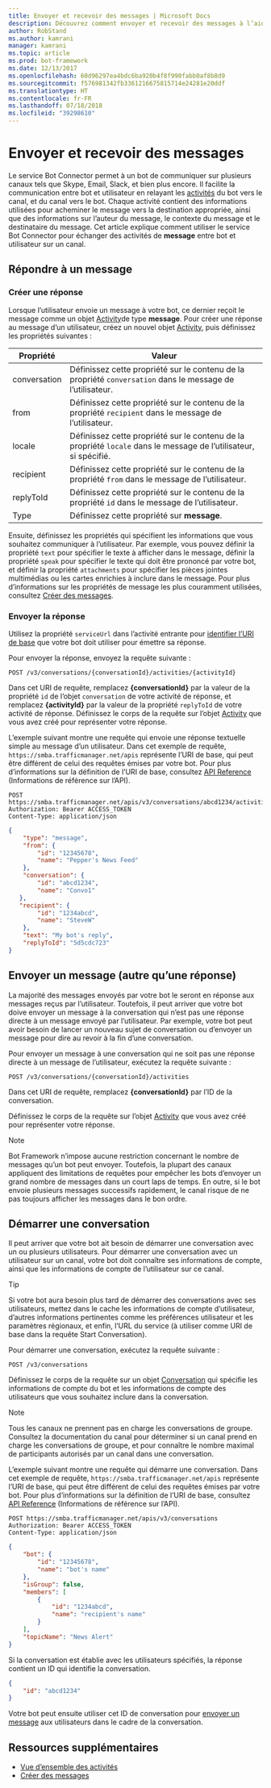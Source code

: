 ```yaml
---
title: Envoyer et recevoir des messages | Microsoft Docs
description: Découvrez comment envoyer et recevoir des messages à l’aide du service Bot Connector.
author: RobStand
ms.author: kamrani
manager: kamrani
ms.topic: article
ms.prod: bot-framework
ms.date: 12/13/2017
ms.openlocfilehash: 60d96297ea4bdc6ba920b4f8f990fabb0af8b8d9
ms.sourcegitcommit: f576981342fb3361216675815714e24281e20ddf
ms.translationtype: HT
ms.contentlocale: fr-FR
ms.lasthandoff: 07/18/2018
ms.locfileid: "39298610"
---
```

# <a name="send-and-receive-messages"></a>Envoyer et recevoir des messages

Le service Bot Connector permet à un bot de communiquer sur plusieurs canaux tels que Skype, Email, Slack, et bien plus encore. Il facilite la communication entre bot et utilisateur en relayant les [activités](bot-framework-rest-connector-activities.md) du bot vers le canal, et du canal vers le bot. Chaque activité contient des informations utilisées pour acheminer le message vers la destination appropriée, ainsi que des informations sur l’auteur du message, le contexte du message et le destinataire du message. Cet article explique comment utiliser le service Bot Connector pour échanger des activités de **message** entre bot et utilisateur sur un canal. 

## <a id="create-reply"></a> Répondre à un message

### <a name="create-a-reply"></a>Créer une réponse 

Lorsque l’utilisateur envoie un message à votre bot, ce dernier reçoit le message comme un objet [Activity][Activity]de type **message**. Pour créer une réponse au message d’un utilisateur, créez un nouvel objet [Activity][Activity], puis définissez les propriétés suivantes :

| Propriété | Valeur |
|----|----|
| conversation | Définissez cette propriété sur le contenu de la propriété `conversation` dans le message de l’utilisateur. |
| from | Définissez cette propriété sur le contenu de la propriété `recipient` dans le message de l’utilisateur. |
| locale | Définissez cette propriété sur le contenu de la propriété `locale` dans le message de l’utilisateur, si spécifié. |
| recipient | Définissez cette propriété sur le contenu de la propriété `from` dans le message de l’utilisateur. |
| replyToId | Définissez cette propriété sur le contenu de la propriété `id` dans le message de l’utilisateur. |
| Type | Définissez cette propriété sur **message**. |

Ensuite, définissez les propriétés qui spécifient les informations que vous souhaitez communiquer à l’utilisateur. Par exemple, vous pouvez définir la propriété `text` pour spécifier le texte à afficher dans le message, définir la propriété `speak` pour spécifier le texte qui doit être prononcé par votre bot, et définir la propriété `attachments` pour spécifier les pièces jointes multimédias ou les cartes enrichies à inclure dans le message. Pour plus d’informations sur les propriétés de message les plus couramment utilisées, consultez [Créer des messages](bot-framework-rest-connector-create-messages.md).

### <a name="send-the-reply"></a>Envoyer la réponse

Utilisez la propriété `serviceUrl` dans l’activité entrante pour [identifier l’URI de base](bot-framework-rest-connector-api-reference.md#base-uri) que votre bot doit utiliser pour émettre sa réponse. 

Pour envoyer la réponse, envoyez la requête suivante : 

```http
POST /v3/conversations/{conversationId}/activities/{activityId}
```

Dans cet URI de requête, remplacez **{conversationId}** par la valeur de la propriété `id` de l’objet `conversation` de votre activité de réponse, et remplacez **{activityId}** par la valeur de la propriété `replyToId` de votre activité de réponse. Définissez le corps de la requête sur l’objet [Activity][Activity] que vous avez créé pour représenter votre réponse.

L’exemple suivant montre une requête qui envoie une réponse textuelle simple au message d’un utilisateur. Dans cet exemple de requête, `https://smba.trafficmanager.net/apis` représente l’URI de base, qui peut être différent de celui des requêtes émises par votre bot. Pour plus d’informations sur la définition de l’URI de base, consultez [API Reference](bot-framework-rest-connector-api-reference.md#base-uri) (Informations de référence sur l’API).

```http
POST https://smba.trafficmanager.net/apis/v3/conversations/abcd1234/activities/5d5cdc723 
Authorization: Bearer ACCESS_TOKEN 
Content-Type: application/json 
```

```json
{
    "type": "message",
    "from": {
        "id": "12345678",
        "name": "Pepper's News Feed"
    },
    "conversation": {
        "id": "abcd1234",
        "name": "Convo1"
   },
   "recipient": {
        "id": "1234abcd",
        "name": "SteveW"
    },
    "text": "My bot's reply",
    "replyToId": "5d5cdc723"
}
```

## <a id="send-message"></a> Envoyer un message (autre qu’une réponse)

La majorité des messages envoyés par votre bot le seront en réponse aux messages reçus par l’utilisateur. Toutefois, il peut arriver que votre bot doive envoyer un message à la conversation qui n’est pas une réponse directe à un message envoyé par l’utilisateur. Par exemple, votre bot peut avoir besoin de lancer un nouveau sujet de conversation ou d’envoyer un message pour dire au revoir à la fin d’une conversation. 

Pour envoyer un message à une conversation qui ne soit pas une réponse directe à un message de l’utilisateur, exécutez la requête suivante : 

```http
POST /v3/conversations/{conversationId}/activities
```

Dans cet URI de requête, remplacez **{conversationId}** par l’ID de la conversation. 
    
Définissez le corps de la requête sur l’objet [Activity][Activity] que vous avez créé pour représenter votre réponse.

> [!NOTE]
> Bot Framework n’impose aucune restriction concernant le nombre de messages qu’un bot peut envoyer. Toutefois, la plupart des canaux appliquent des limitations de requêtes pour empêcher les bots d’envoyer un grand nombre de messages dans un court laps de temps. En outre, si le bot envoie plusieurs messages successifs rapidement, le canal risque de ne pas toujours afficher les messages dans le bon ordre.

## <a name="start-a-conversation"></a>Démarrer une conversation

Il peut arriver que votre bot ait besoin de démarrer une conversation avec un ou plusieurs utilisateurs. Pour démarrer une conversation avec un utilisateur sur un canal, votre bot doit connaître ses informations de compte, ainsi que les informations de compte de l’utilisateur sur ce canal. 

> [!TIP]
> Si votre bot aura besoin plus tard de démarrer des conversations avec ses utilisateurs, mettez dans le cache les informations de compte d’utilisateur, d’autres informations pertinentes comme les préférences utilisateur et les paramètres régionaux, et enfin, l’URL du service (à utiliser comme URI de base dans la requête Start Conversation). 

Pour démarrer une conversation, exécutez la requête suivante : 

```http
POST /v3/conversations
```

Définissez le corps de la requête sur un objet [Conversation][Conversation] qui spécifie les informations de compte du bot et les informations de compte des utilisateurs que vous souhaitez inclure dans la conversation.

> [!NOTE]
> Tous les canaux ne prennent pas en charge les conversations de groupe. Consultez la documentation du canal pour déterminer si un canal prend en charge les conversations de groupe, et pour connaître le nombre maximal de participants autorisés par un canal dans une conversation.

L’exemple suivant montre une requête qui démarre une conversation. Dans cet exemple de requête, `https://smba.trafficmanager.net/apis` représente l’URI de base, qui peut être différent de celui des requêtes émises par votre bot. Pour plus d’informations sur la définition de l’URI de base, consultez [API Reference](bot-framework-rest-connector-api-reference.md#base-uri) (Informations de référence sur l’API).

```http
POST https://smba.trafficmanager.net/apis/v3/conversations 
Authorization: Bearer ACCESS_TOKEN
Content-Type: application/json
```

```json
{
    "bot": {
        "id": "12345678",
        "name": "bot's name"
    },
    "isGroup": false,
    "members": [
        {
            "id": "1234abcd",
            "name": "recipient's name"
        }
    ],
    "topicName": "News Alert"
}
```

Si la conversation est établie avec les utilisateurs spécifiés, la réponse contient un ID qui identifie la conversation. 

```json
{
    "id": "abcd1234"
}
```

Votre bot peut ensuite utiliser cet ID de conversation pour [envoyer un message](#send-message) aux utilisateurs dans le cadre de la conversation.

## <a name="additional-resources"></a>Ressources supplémentaires

- [Vue d’ensemble des activités](bot-framework-rest-connector-activities.md)
- [Créer des messages](bot-framework-rest-connector-create-messages.md)

[Activity]: bot-framework-rest-connector-api-reference.md#activity-object
[ConversationAccount]: bot-framework-rest-connector-api-reference.md#conversationaccount-object
[Conversation]: bot-framework-rest-connector-api-reference.md#conversation-object

